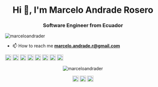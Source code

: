 <h1 align="center">Hi 👋, I'm Marcelo Andrade Rosero</h1>
<h3 align="center">Software Engineer from Ecuador</h3>
<p align="left"> <img src="https://komarev.com/ghpvc/?username=marceloandrader" alt="marceloandrader" /> </p>

- 📫 How to reach me **marcelo.andrade.r@gmail.com**

<p align="left"><img src="https://konpa.github.io/devicon/devicon.git/icons/amazonwebservices/amazonwebservices-original-wordmark.svg" alt="amazonwebservices" width="20" height="20"/> <img src="https://konpa.github.io/devicon/devicon.git/icons/docker/docker-original-wordmark.svg" alt="docker" width="20" height="20"/> <img src="https://konpa.github.io/devicon/devicon.git/icons/javascript/javascript-original.svg" alt="javascript" width="20" height="20"/> <img src="https://konpa.github.io/devicon/devicon.git/icons/laravel/laravel-plain-wordmark.svg" alt="laravel" width="20" height="20"/> <img src="https://konpa.github.io/devicon/devicon.git/icons/mysql/mysql-original-wordmark.svg" alt="mysql" width="20" height="20"/> <img src="https://konpa.github.io/devicon/devicon.git/icons/php/php-original.svg" alt="php" width="20" height="20"/> <img src="https://konpa.github.io/devicon/devicon.git/icons/postgresql/postgresql-original-wordmark.svg" alt="postgresql" width="20" height="20"/> <img src="https://konpa.github.io/devicon/devicon.git/icons/nodejs/nodejs-original-wordmark.svg" alt="nodejs" width="20" height="20"/></p><p align="center"> <img src="https://github-readme-stats.vercel.app/api?username=marceloandrader&show_icons=true" alt="marceloandrader" /> </p>

<p align="center">
<a href="https://dev.to/marceloandrade" target="blank"><img align="center" src="https://cdn.jsdelivr.net/npm/simple-icons@3.0.1/icons/dev-dot-to.svg" alt="marceloandrade" height="20" width="20" /></a>
<a href="https://twitter.com/marceloandrade" target="blank"><img align="center" src="https://cdn.jsdelivr.net/npm/simple-icons@3.0.1/icons/twitter.svg" alt="marceloandrade" height="20" width="20" /></a>
<a href="https://stackoverflow.com/users/340711/marcelo-a" target="blank"><img align="center" src="https://cdn.jsdelivr.net/npm/simple-icons@3.0.1/icons/stackoverflow.svg" alt="users/340711/marcelo-a" height="20" width="20" /></a>
</p>
